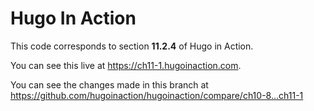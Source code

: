 Hugo In Action
===============

This code corresponds to section **11.2.4** of Hugo in Action.

You can see this live at https://ch11-1.hugoinaction.com.

You can see the changes made in this branch at https://github.com/hugoinaction/hugoinaction/compare/ch10-8...ch11-1

